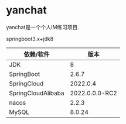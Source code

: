 # yanchat
yanchat是一个个人IM练习项目. 

springboot3.x+jdk8

| 依赖/软件 | 版本  |
| --- | --- |
| JDK | 8  |
| SpringBoot | 2.6.7 |
| SpringCloud | 2022.0.4 |
| SpringCloudAlibaba | 2022.0.0.0-RC2 |
| nacos | 2.2.3 |
| MySQL | 8.0.24 |

